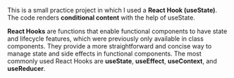 This is a small practice project in which I used a **React Hook (useState)**. The code renders **conditional content** with the help of useState.

**React Hooks** are functions that enable functional components to have state and lifecycle features, which were previously only available in class components. They provide a more straightforward and concise way to manage state and side effects in functional components. The most commonly used React Hooks are **useState**, **useEffect**, **useContext**, and **useReducer**.
